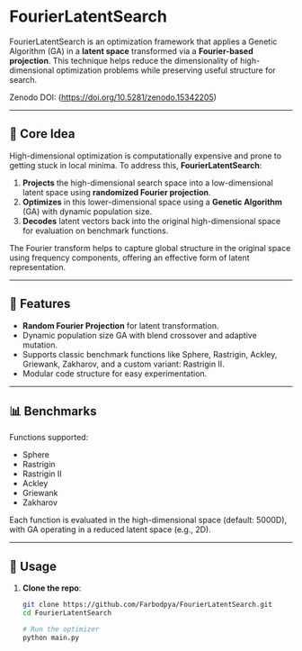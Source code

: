 # FourierLatentSearch

FourierLatentSearch is an optimization framework that applies a Genetic Algorithm (GA) in a **latent space** transformed via a **Fourier-based projection**. This technique helps reduce the dimensionality of high-dimensional optimization problems while preserving useful structure for search.

Zenodo DOI: (https://doi.org/10.5281/zenodo.15342205)

---

## 🔬 Core Idea

High-dimensional optimization is computationally expensive and prone to getting stuck in local minima. To address this, **FourierLatentSearch**:

1. **Projects** the high-dimensional search space into a low-dimensional latent space using **randomized Fourier projection**.
2. **Optimizes** in this lower-dimensional space using a **Genetic Algorithm** (GA) with dynamic population size.
3. **Decodes** latent vectors back into the original high-dimensional space for evaluation on benchmark functions.

The Fourier transform helps to capture global structure in the original space using frequency components, offering an effective form of latent representation.

---

## 🧠 Features

- **Random Fourier Projection** for latent transformation.
- Dynamic population size GA with blend crossover and adaptive mutation.
- Supports classic benchmark functions like Sphere, Rastrigin, Ackley, Griewank, Zakharov, and a custom variant: Rastrigin II.
- Modular code structure for easy experimentation.

---

## 📊 Benchmarks

Functions supported:

- Sphere
- Rastrigin
- Rastrigin II
- Ackley
- Griewank
- Zakharov

Each function is evaluated in the high-dimensional space (default: 5000D), with GA operating in a reduced latent space (e.g., 2D).

---

## 🚀 Usage

1. **Clone the repo**:

   ```bash
   git clone https://github.com/Farbodpya/FourierLatentSearch.git
   cd FourierLatentSearch

   # Run the optimizer
   python main.py
